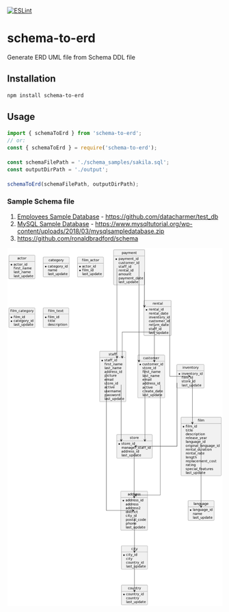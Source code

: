 [![ESLint](https://github.com/youngkiu/schema-to-erd/actions/workflows/eslint.yml/badge.svg)](https://github.com/youngkiu/schema-to-erd/actions/workflows/eslint.yml)

# schema-to-erd
Generate ERD UML file from Schema DDL file

## Installation

```sh
npm install schema-to-erd
```

## Usage

```js
import { schemaToErd } from 'schema-to-erd';
// or:
const { schemaToErd } = require('schema-to-erd');

const schemaFilePath = './schema_samples/sakila.sql';
const outputDirPath = './output';

schemaToErd(schemaFilePath, outputDirPath);
```

### Sample Schema file

1. [Employees Sample Database](https://dev.mysql.com/doc/employee/en/) - https://github.com/datacharmer/test_db
2. [MySQL Sample Database](https://www.mysqltutorial.org/mysql-sample-database.aspx) - https://www.mysqltutorial.org/wp-content/uploads/2018/03/mysqlsampledatabase.zip
3. https://github.com/ronaldbradford/schema

![sakila.puml](output/sakila.png)
